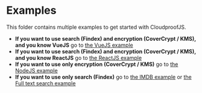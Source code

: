 # Examples

This folder contains multiple examples to get started with CloudproofJS.

- **If you want to use search (Findex) and encryption (CoverCrypt / KMS), and you know VueJS** go to [the VueJS example](./vuejs)
- **If you want to use search (Findex) and encryption (CoverCrypt / KMS), and you know ReactJS** go to [the ReactJS example](./reactjs)
- **If you want to use only encryption (CoverCrypt / KMS)** go to [the NodeJS example](./nodejs)
- **If you want to use only search (Findex)** go to [the IMDB example](./nodejs_search_imdb/index.mjs) or [the Full text search example](./full_text_search/index.mjs)
